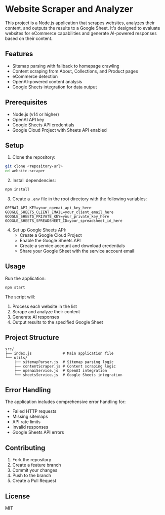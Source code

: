 # Website Scraper and Analyzer

This project is a Node.js application that scrapes websites, analyzes their content, and outputs the results to a Google Sheet. It's designed to evaluate websites for eCommerce capabilities and generate AI-powered responses based on their content.

## Features

-   Sitemap parsing with fallback to homepage crawling
-   Content scraping from About, Collections, and Product pages
-   eCommerce detection
-   OpenAI-powered content analysis
-   Google Sheets integration for data output

## Prerequisites

-   Node.js (v14 or higher)
-   OpenAI API key
-   Google Sheets API credentials
-   Google Cloud Project with Sheets API enabled

## Setup

1. Clone the repository:

```bash
git clone <repository-url>
cd website-scraper
```

2. Install dependencies:

```bash
npm install
```

3. Create a `.env` file in the root directory with the following variables:

```
OPENAI_API_KEY=your_openai_api_key_here
GOOGLE_SHEETS_CLIENT_EMAIL=your_client_email_here
GOOGLE_SHEETS_PRIVATE_KEY=your_private_key_here
GOOGLE_SHEETS_SPREADSHEET_ID=your_spreadsheet_id_here
```

4. Set up Google Sheets API:
    - Create a Google Cloud Project
    - Enable the Google Sheets API
    - Create a service account and download credentials
    - Share your Google Sheet with the service account email

## Usage

Run the application:

```bash
npm start
```

The script will:

1. Process each website in the list
2. Scrape and analyze their content
3. Generate AI responses
4. Output results to the specified Google Sheet

## Project Structure

```
src/
├── index.js              # Main application file
└── utils/
    ├── sitemapParser.js  # Sitemap parsing logic
    ├── contentScraper.js # Content scraping logic
    ├── openaiService.js  # OpenAI integration
    └── sheetsService.js  # Google Sheets integration
```

## Error Handling

The application includes comprehensive error handling for:

-   Failed HTTP requests
-   Missing sitemaps
-   API rate limits
-   Invalid responses
-   Google Sheets API errors

## Contributing

1. Fork the repository
2. Create a feature branch
3. Commit your changes
4. Push to the branch
5. Create a Pull Request

## License

MIT
